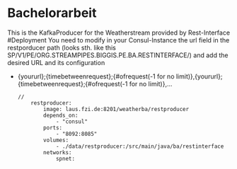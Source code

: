 # Bachelorarbeit 
This is the KafkaProducer for the Weatherstream provided by Rest-Interface
#Deployment
You need to modify in your Consul-Instance the url field in the restporducer path (looks sth. like this SP/V1/PE/ORG.STREAMPIPES.BIGGIS.PE.BA.RESTINTERFACE/) and add the desired URL and its configuration 

* 	{yoururl};{timebetweenrequest};{#ofrequest(-1 for no limit)},{yoururl};{timebetweenrequest};{#ofrequest(-1 for no limit)},...

		//
			restproducer:
				image: laus.fzi.de:8201/weatherba/restproducer
				depends_on:
					- "consul"
				ports:
					- "8092:8085"
				volumes:
					- ./data/restproducer:/src/main/java/ba/restinterface
				networks:
					spnet:
